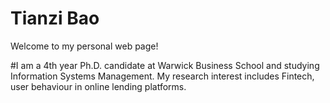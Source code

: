 # Tianzi Bao 
Welcome to my personal web page!

#I am a 4th year Ph.D. candidate at Warwick Business School and studying Information Systems Management. My research interest includes Fintech, user behaviour in online lending platforms. 
